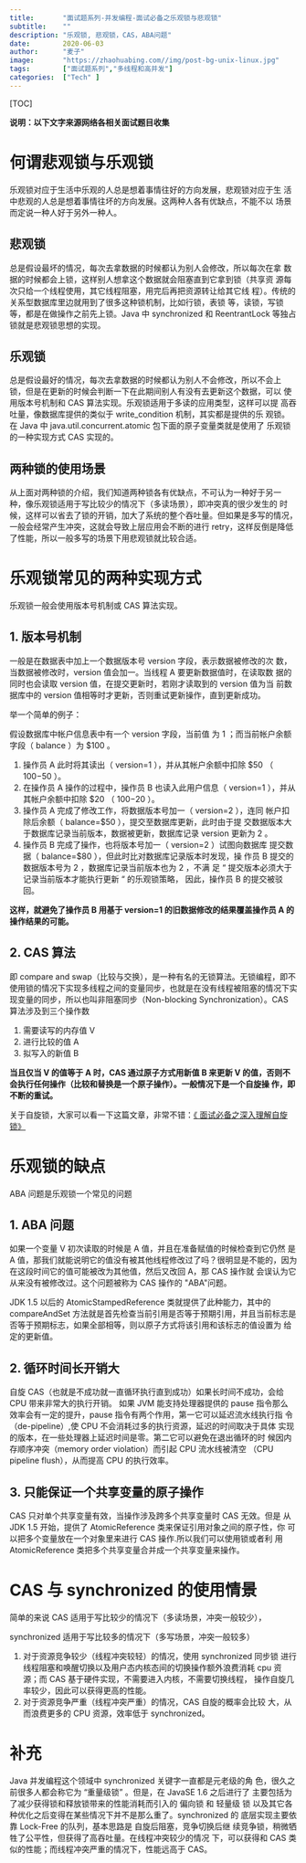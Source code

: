 ```yaml
---
title:       "面试题系列-并发编程-面试必备之乐观锁与悲观锁"
subtitle:    ""
description: "乐观锁, 悲观锁，CAS，ABA问题"
date:        2020-06-03
author:      "麦子"
image:       "https://zhaohuabing.com//img/post-bg-unix-linux.jpg"
tags:        ["面试题系列","多线程和高并发"]
categories:  ["Tech" ]
---
```


[TOC]

**说明：以下文字来源网络各相关面试题目收集**

# 何谓悲观锁与乐观锁

乐观锁对应于生活中乐观的人总是想着事情往好的方向发展，悲观锁对应于生 活中悲观的人总是想着事情往坏的方向发展。这两种人各有优缺点，不能不以 场景而定说一种人好于另外一种人。



## 悲观锁

总是假设最坏的情况，每次去拿数据的时候都认为别人会修改，所以每次在拿 数据的时候都会上锁，这样别人想拿这个数据就会阻塞直到它拿到锁（共享资 源每次只给一个线程使用，其它线程阻塞，用完后再把资源转让给其它线 程）。传统的关系型数据库里边就用到了很多这种锁机制，比如行锁，表锁 等，读锁，写锁等，都是在做操作之前先上锁。Java 中 synchronized 和 ReentrantLock 等独占锁就是悲观锁思想的实现。



## 乐观锁

总是假设最好的情况，每次去拿数据的时候都认为别人不会修改，所以不会上 锁，但是在更新的时候会判断一下在此期间别人有没有去更新这个数据，可以 使用版本号机制和 CAS 算法实现。乐观锁适用于多读的应用类型，这样可以提 高吞吐量，像数据库提供的类似于 write_condition 机制，其实都是提供的乐 观锁。在 Java 中 java.util.concurrent.atomic 包下面的原子变量类就是使用了 乐观锁的一种实现方式 CAS 实现的。



## 两种锁的使用场景

从上面对两种锁的介绍，我们知道两种锁各有优缺点，不可认为一种好于另一 种，像乐观锁适用于写比较少的情况下（多读场景），即冲突真的很少发生的 时候，这样可以省去了锁的开销，加大了系统的整个吞吐量。但如果是多写的情况，一般会经常产生冲突，这就会导致上层应用会不断的进行 retry，这样反倒是降低了性能，所以一般多写的场景下用悲观锁就比较合适。



# 乐观锁常见的两种实现方式

乐观锁一般会使用版本号机制或 CAS 算法实现。



## 1. 版本号机制

一般是在数据表中加上一个数据版本号 version 字段，表示数据被修改的次 数，当数据被修改时，version 值会加一。当线程 A 要更新数据值时，在读取数 据的同时也会读取 version 值，在提交更新时，若刚才读取到的 version 值为当 前数据库中的 version 值相等时才更新，否则重试更新操作，直到更新成功。

举一个简单的例子：

假设数据库中帐户信息表中有一个 version 字段，当前值 为 1 ；而当前帐户余额字段（ balance ）为 $100 。

1. 操作员 A 此时将其读出（ version=1 ），并从其帐户余额中扣除 $50 （ $100-$50 ）。
2. 在操作员 A 操作的过程中，操作员 B 也读入此用户信息（ version=1 ），并从其帐户余额中扣除 $20 （ $100-$20 ）。
3. 操作员 A 完成了修改工作，将数据版本号加一（ version=2 ），连同 帐户扣除后余额（ balance=$50 ），提交至数据库更新，此时由于提 交数据版本大于数据库记录当前版本，数据被更新，数据库记录 version 更新为 2 。
4. 操作员 B 完成了操作，也将版本号加一（ version=2 ）试图向数据库 提交数据（ balance=$80 ），但此时比对数据库记录版本时发现，操 作员 B 提交的数据版本号为 2 ，数据库记录当前版本也为 2 ，不满 足 “ 提交版本必须大于记录当前版本才能执行更新 “ 的乐观锁策略， 因此，操作员 B 的提交被驳回。

**这样，就避免了操作员 B 用基于 version=1 的旧数据修改的结果覆盖操作员 A 的操作结果的可能。**



## 2. CAS 算法

即 compare and swap（比较与交换），是一种有名的无锁算法。无锁编程，即不使用锁的情况下实现多线程之间的变量同步，也就是在没有线程被阻塞的情况下实现变量的同步，所以也叫非阻塞同步（Non-blocking Synchronization）。CAS 算法涉及到三个操作数

1. 需要读写的内存值 V
2. 进行比较的值 A
3. 拟写入的新值 B

**当且仅当 V 的值等于 A 时，CAS 通过原子方式用新值 B 来更新 V 的值，否则不会执行任何操作（比较和替换是一个原子操作）。一般情况下是一个自旋操 作，即不断的重试。**

关于自旋锁，大家可以看一下这篇文章，非常不错：[《 面试必备之深入理解自旋锁》](https://blog.csdn.net/qq_34337272/article/details/81252853)



# 乐观锁的缺点

ABA 问题是乐观锁一个常见的问题

## 1.  ABA 问题

如果一个变量 V 初次读取的时候是 A 值，并且在准备赋值的时候检查到它仍然 是 A 值，那我们就能说明它的值没有被其他线程修改过了吗？很明显是不能的，因为在这段时间它的值可能被改为其他值，然后又改回 A，那 CAS 操作就 会误认为它从来没有被修改过。这个问题被称为 CAS 操作的 "ABA"问题。

JDK 1.5 以后的 AtomicStampedReference 类就提供了此种能力，其中的compareAndSet 方法就是首先检查当前引用是否等于预期引用，并且当前标志是否等于预期标志，如果全部相等，则以原子方式将该引用和该标志的值设置为 给定的更新值。



## 2.  循环时间长开销大

自旋 CAS（也就是不成功就一直循环执行直到成功）如果长时间不成功，会给 CPU 带来非常大的执行开销。 如果 JVM 能支持处理器提供的 pause 指令那么 效率会有一定的提升，pause 指令有两个作用，第一它可以延迟流水线执行指 令（de-pipeline）,使 CPU 不会消耗过多的执行资源，延迟的时间取决于具体 实现的版本，在一些处理器上延迟时间是零。第二它可以避免在退出循环的时 候因内存顺序冲突（memory order violation）而引起 CPU 流水线被清空 （CPU pipeline flush），从而提高 CPU 的执行效率。



## 3. 只能保证一个共享变量的原子操作

CAS 只对单个共享变量有效，当操作涉及跨多个共享变量时 CAS 无效。但是 从 JDK 1.5 开始，提供了 AtomicReference 类来保证引用对象之间的原子性，你 可以把多个变量放在一个对象里来进行 CAS 操作.所以我们可以使用锁或者利 用 AtomicReference 类把多个共享变量合并成一个共享变量来操作。



# CAS 与 synchronized 的使用情景

简单的来说 CAS 适用于写比较少的情况下（多读场景，冲突一般较少），

synchronized 适用于写比较多的情况下（多写场景，冲突一般较多）

1. 对于资源竞争较少（线程冲突较轻）的情况，使用 synchronized 同步锁 进行线程阻塞和唤醒切换以及用户态内核态间的切换操作额外浪费消耗 cpu 资源；而 CAS 基于硬件实现，不需要进入内核，不需要切换线程， 操作自旋几率较少，因此可以获得更高的性能。
2. 对于资源竞争严重（线程冲突严重）的情况，CAS 自旋的概率会比较 大，从而浪费更多的 CPU 资源，效率低于 synchronized。

# 补充

Java 并发编程这个领域中 synchronized 关键字一直都是元老级的角 色，很久之前很多人都会称它为 “重量级锁” 。但是，在 JavaSE 1.6 之后进行了 主要包括为了减少获得锁和释放锁带来的性能消耗而引入的 偏向锁 和 轻量级 锁 以及其它各种优化之后变得在某些情况下并不是那么重了。synchronized 的 底层实现主要依靠 Lock-Free 的队列，基本思路是 自旋后阻塞，竞争切换后继 续竞争锁，稍微牺牲了公平性，但获得了高吞吐量。在线程冲突较少的情况 下，可以获得和 CAS 类似的性能；而线程冲突严重的情况下，性能远高于 CAS。

























